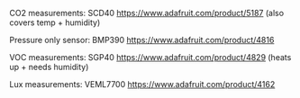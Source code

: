 CO2 measurements: SCD40 https://www.adafruit.com/product/5187 (also covers temp + humidity)

Pressure only sensor: BMP390 https://www.adafruit.com/product/4816

VOC measurements: SGP40 https://www.adafruit.com/product/4829 (heats up + needs humidity)

Lux measurements: VEML7700 https://www.adafruit.com/product/4162
